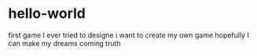 # hello-world
first game I ever tried to designe
i want to create my own game
hopefully I can make my dreams coming truth

